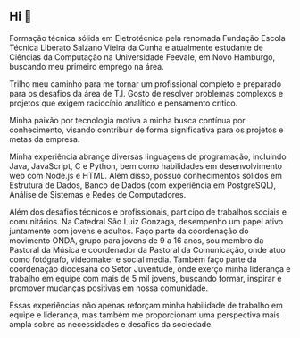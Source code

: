 ## Hi 👋
Formação técnica sólida em Eletrotécnica pela renomada Fundação Escola Técnica Liberato Salzano Vieira da Cunha e atualmente estudante de Ciências da Computação na Universidade Feevale, em Novo Hamburgo, buscando meu primeiro emprego na área.

Trilho meu caminho para me tornar um profissional completo e preparado para os desafios da área de T.I. Gosto de resolver problemas complexos e projetos que exigem raciocínio analítico e pensamento crítico.

Minha paixão por tecnologia motiva a minha busca contínua por conhecimento, visando contribuir de forma significativa para os projetos e metas da empresa.

Minha experiência abrange diversas linguagens de programação, incluindo Java, JavaScript, C e Python, bem como habilidades em desenvolvimento web com Node.js e HTML. Além disso, possuo conhecimentos sólidos em Estrutura de Dados, Banco de Dados (com experiência em PostgreSQL), Análise de Sistemas e Redes de Computadores.

Além dos desafios técnicos e profissionais, participo de trabalhos sociais e comunitários. Na Catedral São Luiz Gonzaga, desempenho um papel ativo juntamente com jovens e adultos. Faço parte da coordenação do movimento ONDA, grupo para jovens de 9 a 16 anos, sou membro da Pastoral da Música e coordenador da Pastoral da Comunicação, onde atuo como fotógrafo, videomaker e social media. Também faço parte da coordenação diocesana do Setor Juventude, onde exerço minha liderança e trabalho em equipe com mais de 5 mil jovens, buscando formar, inspirar e promover mudanças positivas em nossa comunidade.

Essas experiências não apenas reforçam minha habilidade de trabalho em equipe e liderança, mas também me proporcionam uma perspectiva mais ampla sobre as necessidades e desafios da sociedade.
